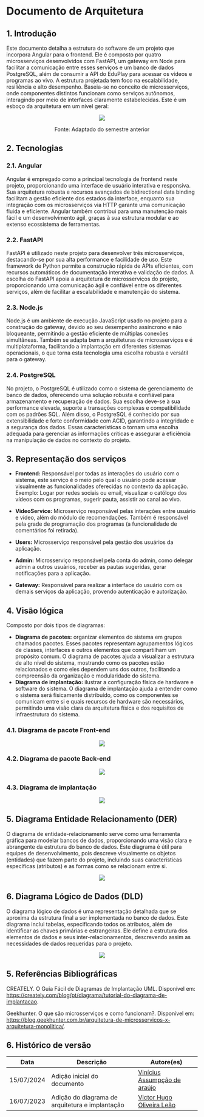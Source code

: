 # Documento de Arquitetura

## 1. Introdução

Este documento detalha a estrutura do software de um projeto que incorpora Angular para o frontend. Ele é composto por quatro microsserviços desenvolvidos com FastAPI, um gateway em Node para facilitar a comunicação entre esses serviços e um banco de dados PostgreSQL, além de consumir a API do EduPlay para acessar os vídeos e programas ao vivo. A estrutura projetada tem foco na escalabilidade, resiliência e alto desempenho. Baseia-se no conceito de microsserviços, onde componentes distintos funcionam como serviços autônomos, interagindo por meio de interfaces claramente estabelecidas. Este é um esboço da arquitetura em um nível geral:

<p align="center">
    <img src="https://raw.githubusercontent.com/fga-eps-mds/2024.1-UnB-TV-DOC/main/docs/assets/arquitetura.png" />
</p>
<p align="center">
Fonte: Adaptado do semestre anterior
</p>

## 2. Tecnologias

### 2.1. Angular

Angular é empregado como a principal tecnologia de frontend neste projeto, proporcionando uma interface de usuário interativa e responsiva. Sua arquitetura robusta e recursos avançados de bidirectional data binding facilitam a gestão eficiente dos estados da interface, enquanto sua integração com os microsserviços via HTTP garante uma comunicação fluida e eficiente. Angular também contribui para uma manutenção mais fácil e um desenvolvimento ágil, graças à sua estrutura modular e ao extenso ecossistema de ferramentas.

### 2.2. FastAPI

FastAPI é utilizado neste projeto para desenvolver três microsserviços, destacando-se por sua alta performance e facilidade de uso. Este framework de Python permite a construção rápida de APIs eficientes, com recursos automáticos de documentação interativa e validação de dados. A escolha do FastAPI apoia a arquitetura de microsserviços do projeto, proporcionando uma comunicação ágil e confiável entre os diferentes serviços, além de facilitar a escalabilidade e manutenção do sistema.

### 2.3. Node.js


Node.js é um ambiente de execução JavaScript usado no projeto para a construção do gateway, devido ao seu desempenho assíncrono e não bloqueante, permitindo a gestão eficiente de múltiplas conexões simultâneas. Também se adapta bem a arquiteturas de microsserviços e é multiplataforma, facilitando a implantação em diferentes sistemas operacionais, o que torna esta tecnologia uma escolha robusta e versátil para o gateway.

### 2.4. PostgreSQL

No projeto, o PostgreSQL é utilizado como o sistema de gerenciamento de banco de dados, oferecendo uma solução robusta e confiável para armazenamento e recuperação de dados. Sua escolha deve-se à sua performance elevada, suporte a transações complexas e compatibilidade com os padrões SQL. Além disso, o PostgreSQL é conhecido por sua extensibilidade e forte conformidade com ACID, garantindo a integridade e a segurança dos dados. Essas características o tornam uma escolha adequada para gerenciar as informações críticas e assegurar a eficiência na manipulação de dados no contexto do projeto.

## 3. Representação dos serviços

-   **Frontend:** Responsável por todas as interações do usuário com o sistema, este serviço é o meio pelo qual o usuário pode acessar visualmente as funcionalidades oferecidas no contexto da aplicação. Exemplo: Logar por redes sociais ou email, visualizar o católogo dos vídeos com os programas, sugerir pauta, assistir ao canal ao vivo.

-   **VideoService:** Microserviço responsável pelas interações entre usuário e vídeo, além do módulo de recomendações. Também é responsável pela grade de programação dos programas (a funcionalidade de comentários foi retirada).

-   **Users:** Microsserviço responsável pela gestão dos usuários da aplicação.

-   **Admin:** Microsserviço responsável pela conta do admin, como delegar admin a outros usuários, receber as pautas sugeridas, gerar notificações para a aplicação.

-   **Gateway:** Responsável para realizar a interface do usuário com os demais serviços da aplicação, provendo autenticação e autorização.

## 4. Visão lógica

Composto por dois tipos de diagramas:

- **Diagrama de pacotes:** organizar elementos do sistema em grupos chamados pacotes. Esses pacotes representam agrupamentos lógicos de classes, interfaces e outros elementos que compartilham um propósito comum. O diagrama de pacotes ajuda a visualizar a estrutura de alto nível do sistema, mostrando como os pacotes estão relacionados e como eles dependem uns dos outros, facilitando a compreensão da organização e modularidade do sistema.
- **Diagrama de implantação:** ilustrar a configuração física de hardware e software do sistema. O diagrama de implantação ajuda a entender como o sistema será fisicamente distribuído, como os componentes se comunicam entre si e quais recursos de hardware são necessários, permitindo uma visão clara da arquitetura física e dos requisitos de infraestrutura do sistema.

### 4.1. Diagrama de pacote Front-end

<p align="center">
    <img src="https://raw.githubusercontent.com/fga-eps-mds/2024.1-UnB-TV-DOC/4e5aa4f32aa3d5d998de12b0750103d99f877e4b/docs/assets/frontend.svg" />
</p>

### 4.2. Diagrama de pacote Back-end

<p align="center">
    <img src="https://raw.githubusercontent.com/fga-eps-mds/2024.1-UnB-TV-DOC/4e5aa4f32aa3d5d998de12b0750103d99f877e4b/docs/assets/backend.svg" />
</p>

### 4.3. Diagrama de implantação

<p align="center">
    <img src="https://raw.githubusercontent.com/fga-eps-mds/2024.1-UnB-TV-DOC/main/docs/assets/implantacao.png" />
</p>

## 5. Diagrama Entidade Relacionamento (DER)

O diagrama de entidade-relacionamento serve como uma ferramenta gráfica para modelar bancos de dados, proporcionando uma visão clara e abrangente da estrutura do banco de dados. Este diagrama é útil para equipes de desenvolvimento, pois descreve visualmente os objetos (entidades) que fazem parte do projeto, incluindo suas características específicas (atributos) e as formas como se relacionam entre si.

<p align="center">
    <img src="https://raw.githubusercontent.com/fga-eps-mds/2024.1-UnB-TV-DOC/main/docs/assets/DiagramaEntidadeRelacionamento.png" />
</p>

## 6. Diagrama Lógico de Dados (DLD)

O diagrama lógico de dados é uma representação detalhada que se aproxima da estrutura final a ser implementada no banco de dados. Este diagrama inclui tabelas, especificando todos os atributos, além de identificar as chaves primárias e estrangeiras. Ele define a estrutura dos elementos de dados e seus inter-relacionamentos, descrevendo assim as necessidades de dados requeridas para o projeto.

<p align="center">
    <img src="https://raw.githubusercontent.com/fga-eps-mds/2024.1-UnB-TV-DOC/main/docs/assets/DiagramaLogicoDeDados.png" />
</p>

## 5. Referências Bibliográficas

CREATELY. O Guia Fácil de Diagramas de Implantação UML. Disponível em: https://creately.com/blog/pt/diagrama/tutorial-do-diagrama-de-implantacao.

Geekhunter. O que são microsserviços e como funcionam?. Disponível em: https://blog.geekhunter.com.br/arquitetura-de-microsservicos-x-arquitetura-monolitica/.

## 6. Histórico de versão

| **Data**   | **Descrição**                                    | **Autore(es)**    |
| ---------- | ------------------------------------------------ | ----------------- |
| 15/07/2024 | Adição inicial do documento                              | [Vinícius Assumpção de araújo](https://github.com/viniman27)          |
| 16/07/2023 | Adição do diagrama de arquitetura e implantação | [Victor Hugo Oliveira Leão](https://github.com/victorleaoo) |
